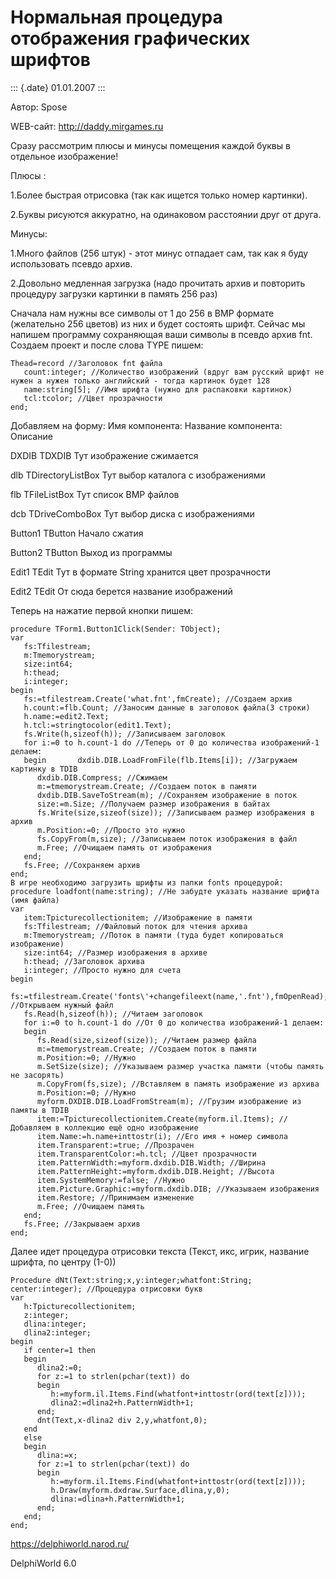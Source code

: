 Нормальная процедура отображения графических шрифтов
====================================================

::: {.date}
01.01.2007
:::

Автор: Spose

WEB-сайт: http://daddy.mirgames.ru

Сразу рассмотрим плюсы и минусы помещения каждой буквы в отдельное
изображение!

Плюсы :

1.Более быстрая отрисовка (так как ищется только номер картинки).

2.Буквы рисуются аккуратно, на одинаковом расстоянии друг от друга.

Минусы:

1.Много файлов (256 штук) - этот минус отпадает сам, так как я буду
использовать псевдо архив.

2.Довольно медленная загрузка (надо прочитать архив и повторить
процедуру загрузки картинки в память 256 раз)

Сначала нам нужны все символы от 1 до 256 в BMP формате (желательно 256
цветов) из них и будет состоять шрифт. Сейчас мы напишем программу
сохраняющая ваши символы в псевдо архив fnt. Создаем проект и после
слова TYPE пишем:

    Thead=record //Заголовок fnt файла
       count:integer; //Количество изображений (вдруг вам русский шрифт не нужен а нужен только английский - тогда картинок будет 128
       name:string[5]; //Имя шрифта (нужно для распаковки картинок)
       tcl:tcolor; //Цвет прозрачности
    end;

Добавляем на форму: Имя компонента: Название компонента: Описание

DXDIB TDXDIB Тут изображение сжимается

dlb TDirectoryListBox Тут выбор каталога с изображениями

flb TFileListBox Тут список BMP файлов

dcb TDriveComboBox Тут выбор диска с изображениями

Button1 TButton Начало сжатия

Button2 TButton Выход из программы

Edit1 TEdit Тут в формате String хранится цвет прозрачности

Edit2 TEdit От сюда берется название изображений

Теперь на нажатие первой кнопки пишем:

     
    procedure TForm1.Button1Click(Sender: TObject);
    var
       fs:Tfilestream;
       m:Tmemorystream;
       size:int64;
       h:thead;
       i:integer;
    begin
       fs:=tfilestream.Create('what.fnt',fmCreate); //Создаем архив
       h.count:=flb.Count; //Заносим данные в заголовок файла(3 строки)
       h.name:=edit2.Text;
       h.tcl:=stringtocolor(edit1.Text);
       fs.Write(h,sizeof(h)); //Записываем заголовок
       for i:=0 to h.count-1 do //Теперь от 0 до количества изображений-1 делаем:
       begin       dxdib.DIB.LoadFromFile(flb.Items[i]); //Загружаем картинку в TDIB
          dxdib.DIB.Compress; //Сжимаем
          m:=tmemorystream.Create; //Создаем поток в памяти
          dxdib.DIB.SaveToStream(m); //Сохраняем изображение в поток
          size:=m.Size; //Получаем размер изображения в байтах
          fs.Write(size,sizeof(size)); //Записываем размер изображения в архив
          m.Position:=0; //Просто это нужно
          fs.CopyFrom(m,size); //Записываем поток изображения в файл
          m.Free; //Очищаем память от изображения
       end;
       fs.Free; //Сохраняем архив
    end;
    В игре необходимо загрузить шрифты из папки fonts процедурой: 
    procedure loadfont(name:string); //Не забудте указать название шрифта (имя файла)
    var
       item:Tpicturecollectionitem; //Изображение в памяти
       fs:Tfilestream; //Файловый поток для чтения архива
       m:Tmemorystream; //Поток в памяти (туда будет копироваться изображение)
       size:int64; //Размер изображения в архиве
       h:thead; //Заголовок архива
       i:integer; //Просто нужно для счета
    begin
       fs:=tfilestream.Create('fonts\'+changefileext(name,'.fnt'),fmOpenRead); //Открываем нужный файл
       fs.Read(h,sizeof(h)); //Читаем заголовок
       for i:=0 to h.count-1 do //От 0 до количества изображений-1 делаем:
       begin
          fs.Read(size,sizeof(size)); //Читаем размер файла
          m:=tmemorystream.Create; //Создаем поток в памяти
          m.Position:=0; //Нужно
          m.SetSize(size); //Указываем размер участка памяти (чтобы память не засорять)
          m.CopyFrom(fs,size); //Вставляем в память изображение из архива
          m.Position:=0; //Нужно
          myform.DXDIB.DIB.LoadFromStream(m); //Грузим изображение из памяты в TDIB
          item:=Tpicturecollectionitem.Create(myform.il.Items); //Добавляем в коллекцию ещё одно изображение
          item.Name:=h.name+inttostr(i); //Его имя + номер символа
          item.Transparent:=true; //Прозрачен
          item.TransparentColor:=h.tcl; //Цвет прозрачности
          item.PatternWidth:=myform.dxdib.DIB.Width; //Ширина
          item.PatternHeight:=myform.dxdib.DIB.Height; //Высота
          item.SystemMemory:=false; //Нужно
          item.Picture.Graphic:=myform.dxdib.DIB; //Указываем изображения
          item.Restore; //Принимаем изменение
          m.Free; //Очищаем память
       end;
       fs.Free; //Закрываем архив
    end;

Далее идет процедура отрисовки текста (Текст, икс, игрик, название
шрифта, по центру (1-0))

    Procedure dNt(Text:string;x,y:integer;whatfont:String; center:integer); //Процедура отрисовки букв
    var
       h:Tpicturecollectionitem;
       z:integer;
       dlina:integer;
       dlina2:integer;
    begin
       if center=1 then
       begin
          dlina2:=0;
          for z:=1 to strlen(pchar(text)) do
          begin
             h:=myform.il.Items.Find(whatfont+inttostr(ord(text[z])));
             dlina2:=dlina2+h.PatternWidth+1;
          end;
          dnt(Text,x-dlina2 div 2,y,whatfont,0);
       end
       else
       begin
          dlina:=x;
          for z:=1 to strlen(pchar(text)) do
          begin
             h:=myform.il.Items.Find(whatfont+inttostr(ord(text[z])));
             h.Draw(myform.dxdraw.Surface,dlina,y,0);
             dlina:=dlina+h.PatternWidth+1;
          end;
       end;
    end;

<https://delphiworld.narod.ru/>

DelphiWorld 6.0

